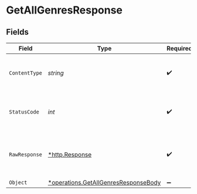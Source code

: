 # GetAllGenresResponse


## Fields

| Field                                                                                       | Type                                                                                        | Required                                                                                    | Description                                                                                 |
| ------------------------------------------------------------------------------------------- | ------------------------------------------------------------------------------------------- | ------------------------------------------------------------------------------------------- | ------------------------------------------------------------------------------------------- |
| `ContentType`                                                                               | *string*                                                                                    | :heavy_check_mark:                                                                          | HTTP response content type for this operation                                               |
| `StatusCode`                                                                                | *int*                                                                                       | :heavy_check_mark:                                                                          | HTTP response status code for this operation                                                |
| `RawResponse`                                                                               | [*http.Response](https://pkg.go.dev/net/http#Response)                                      | :heavy_check_mark:                                                                          | Raw HTTP response; suitable for custom response parsing                                     |
| `Object`                                                                                    | [*operations.GetAllGenresResponseBody](../../models/operations/getallgenresresponsebody.md) | :heavy_minus_sign:                                                                          | response                                                                                    |